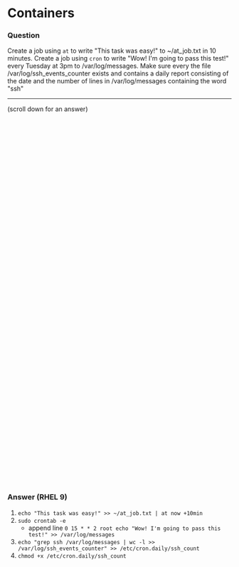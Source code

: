 # Containers

### Question
Create a job using `at` to write "This task was easy!" to ~/at_job.txt in 10 minutes.
Create a job using `cron` to write "Wow! I'm going to pass this test!" every Tuesday at 3pm to /var/log/messages.
Make sure every the file /var/log/ssh_events_counter exists and contains a daily report consisting of the date and the number of lines in /var/log/messages containing the word "ssh"


***
(scroll down for an answer)

<br/><br/><br/><br/><br/><br/><br/><br/><br/><br/><br/><br/><br/><br/><br/><br/><br/><br/><br/><br/><br/><br/><br/><br/>
<br/><br/><br/><br/><br/><br/><br/><br/><br/><br/><br/><br/><br/><br/><br/><br/><br/><br/><br/><br/><br/><br/><br/><br/>

### Answer (RHEL 9)

1. `echo "This task was easy!" >> ~/at_job.txt | at now +10min`
2. `sudo crontab -e`
   - append line `0 15 * * 2 root echo "Wow! I'm going to pass this test!" >> /var/log/messages`
3. `echo "grep ssh /var/log/messages | wc -l >> /var/log/ssh_events_counter" >> /etc/cron.daily/ssh_count`
4. `chmod +x /etc/cron.daily/ssh_count`